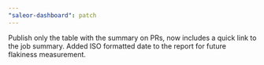 ```yaml
---
"saleor-dashboard": patch
---
```


Publish only the table with the summary on PRs, now includes a quick link to the job summary. Added ISO formatted date to the report for future flakiness measurement.
